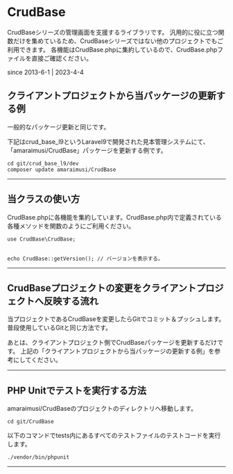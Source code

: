# CrudBase

CrudBaseシリーズの管理画面を支援するライブラリです。
汎用的に役に立つ関数だけを集めているため、CrudBaseシリーズではない他のプロジェクトでもご利用できます。
各機能はCrudBase.phpに集約しているので、CrudBase.phpファイルを直接ご確認ください。

since 2013-6-1 | 2023-4-4





## クライアントプロジェクトから当パッケージの更新する例

一般的なパッケージ更新と同じです。

下記はcrud_base_l9というLaravel9で開発された見本管理システムにて、「amaraimusi/CrudBase」パッケージを更新する例です。


```
cd git/crud_base_l9/dev
composer update amaraimusi/CrudBase

```

--------------


## 当クラスの使い方

CrudBase.phpに各機能を集約しています。CrudBase.php内で定義されている各種メソッドを関数のようにご利用ください。


```
use CrudBase\CrudBase;


echo CrudBase::getVersion(); // バージョンを表示する。

```

--------------


## CrudBaseプロジェクトの変更をクライアントプロジェクトへ反映する流れ


当プロジェクトであるCrudBaseを変更したらGitでコミット＆プッシュします。普段使用しているGitと同じ方法です。

あとは、クライアントプロジェクト側でCrudBaseパッケージを更新するだけです。
上記の「クライアントプロジェクトから当パッケージの更新する例」を参考にしてください。


--------------



## PHP Unitでテストを実行する方法



amaraimusi/CrudBaseのプロジェクトのディレクトリへ移動します。


```
cd git/CrudBase

```

以下のコマンドでtests内にあるすべてのテストファイルのテストコードを実行します。


```
./vendor/bin/phpunit

```



--------------
